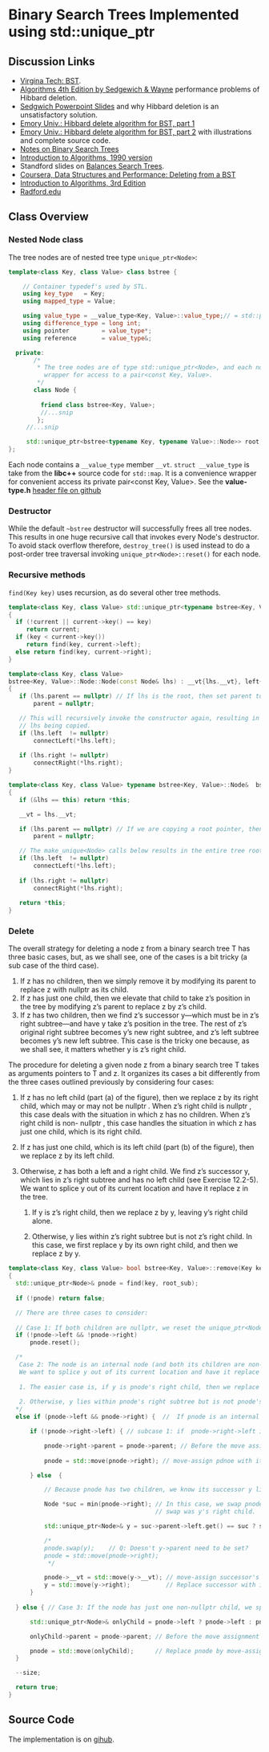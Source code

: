# Binary Search Trees Implemented using std::unique_ptr

## Discussion Links

* [Virgina Tech: BST](http://courses.cs.vt.edu/~cs3114/Fall17/barnette/notes/T01_BinarySearchTrees.pdf).
* [Algorithms 4th Edition by Sedgewich & Wayne](https://algs4.cs.princeton.edu/32bst/) performance problems of Hibbard deletion. 
* [Sedgwich Powerpoint Slides](https://algs4.cs.princeton.edu/lectures/32BinarySearchTrees.pdf) and why Hibbard deletion is an unsatisfactory solution. 
* [Emory Univ.: Hibbard delete algorithm for BST, part 1](https://www.mathcs.emory.edu/~cheung/Courses/171/Syllabus/9-BinTree/BST-delete.html)
* [Emory Univ.: Hibbard delete algorithm for BST, part 2](http://www.mathcs.emory.edu/~cheung/Courses/171/Syllabus/9-BinTree/BST-delete2.html) with illustrations and complete source code.
* [Notes on Binary Search Trees](http://pages.cs.wisc.edu/~siff/CS367/Notes/bsts.html)  
* [Introduction to Algorithms, 1990 version](http://staff.ustc.edu.cn/~csli/graduate/algorithms/book6/chap13.htm) 
*  Standford slides on [Balances Search Trees](https://web.stanford.edu/class/cs166/lectures/05/Slides05.pdf).
* [Coursera, Data Structures and Performance: Deleting from a BST](https://www.coursera.org/lecture/data-structures-optimizing-performance/core-deleting-from-a-bst-DW4NG) 
* [Introduction to Algorithms, 3rd Edition](http://ressources.unisciel.fr/algoprog/s00aaroot/aa00module1/res/%5BCormen-AL2011%5DIntroduction_To_Algorithms-A3.pdf)  
* [Radford.edu](https://www.radford.edu/~nokie/classes/360/trees.bst.html)  

## Class Overview

### Nested Node class

The tree nodes are of nested tree type `unique_ptr<Node>`: 

```cpp
template<class Key, class Value> class bstree {

    // Container typedef's used by STL.
    using key_type   = Key;
    using mapped_type = Value;

    using value_type = __value_type<Key, Value>::value_type;// = std::pair<const Key, Value>;  
    using difference_type = long int;
    using pointer         = value_type*; 
    using reference       = value_type&; 

  private:
       /*
        * The tree nodes are of type std::unique_ptr<Node>, and each node contains a __value_type member __vt, a convenience 
          wrapper for access to a pair<const Key, Value>. 
        */ 
       class Node {
    
         friend class bstree<Key, Value>;    
         //...snip
        };
     //...snip

     std::unique_ptr<bstree<typename Key, typename Value>::Node>> root;
};
```

Each node contains a `__value_type` member `__vt`. `struct __value_type` is take from the **libc++** source code for ``std::map``. It is a convenience wrapper for convenient access its private pair<const Key, Value>. See the **value-type.h** [header file  on github](https://github.com/kurt-krueckeberg/bst/blob/master/include/value-type.h)

### Destructor

While the default `~bstree` destructor will successfully frees all tree nodes. This results in one huge recursive call that invokes every Node's destructor. To avoid stack overflow therefore, `destroy_tree()` is used instead to do a post-order
tree traversal invoking `unique_ptr<Node>::reset()` for each node.

### Recursive methods

`find(Key key)` uses recursion, as do several other tree methods.

```cpp
template<class Key, class Value> std::unique_ptr<typename bstree<Key, Value>::Node>& bstree<Key, Value>::find(Key key, std::unique_ptr<Node>& current) const noexcept
{
  if (!current || current->key() == key)
     return current;
  if (key < current->key())
     return find(key, current->left);
  else return find(key, current->right);
}

template<class Key, class Value>
bstree<Key, Value>::Node::Node(const Node& lhs) : __vt{lhs.__vt}, left{nullptr}, right{nullptr}
{
   if (lhs.parent == nullptr) // If lhs is the root, then set parent to nullptr.
       parent = nullptr;

   // This will recursively invoke the constructor again, resulting in the entire tree rooted at
   // lhs being copied.
   if (lhs.left  != nullptr) 
       connectLeft(*lhs.left); 
   
   if (lhs.right != nullptr) 
       connectRight(*lhs.right); 
}

template<class Key, class Value> typename bstree<Key, Value>::Node&  bstree<Key, Value>::Node::operator=(const typename bstree<Key, Value>::Node& lhs) noexcept
{
   if (&lhs == this) return *this;

   __vt = lhs.__vt;

   if (lhs.parent == nullptr) // If we are copying a root pointer, then set parent.
       parent = nullptr;

   // The make_unique<Node> calls below results in the entire tree rooted at lhs being copied.
   if (lhs.left  != nullptr) 
       connectLeft(*lhs.left); 
   
   if (lhs.right != nullptr)
       connectRight(*lhs.right); 
  
   return *this;
}
```

### Delete

The overall strategy for deleting a node z from a binary search tree T has three basic cases, but,
as we shall see, one of the cases is a bit tricky (a sub case of the third case).

1. If z has no children, then we simply remove it by modifying its parent to replace z with nullptr as its child.
2. If z has just one child, then we elevate that child to take z’s position in the tree
   by modifying z’s parent to replace z by z’s child.
3. If z has two children, then we find z’s successor y—which must be in z’s right subtree—and have y
   take z’s position in the tree. The rest of z’s original right subtree becomes y’s new right subtree,
   and z’s left subtree becomes y’s new left subtree. This case is the tricky one because, as we shall
   see, it matters whether y is z’s right child.

The procedure for deleting a given node z from a binary search tree T takes as arguments pointers to T and z.
It organizes its cases a bit differently from the three cases outlined previously by considering four
cases:

1. If z has no left child (part (a) of the figure), then we replace z by its right child, which may or may not
   be nullptr . When z’s right child is nullptr , this case deals with the situation in which z has no children. When z’s
   right child is non- nullptr , this case handles the situation in which z has just one child, which is its right
   child.

2. If z has just one child, which is its left child (part (b) of the figure), then we replace z by its left
   child.

3. Otherwise, z has both a left and a right child. We find z’s successor y, which lies in z’s right subtree
   and has no left child (see Exercise 12.2-5). We want to splice y out of its current location and have it
   replace z in the tree.

   1. If y is z’s right child, then we replace z by y, leaving y’s right child alone.

   2. Otherwise, y lies within z’s right subtree but is not z’s right child.  In this case, we first replace
      y by its own right child, and then we replace z by y.

```cpp
template<class Key, class Value> bool bstree<Key, Value>::remove(Key key, std::unique_ptr<Node>& root_sub) noexcept // root of subtree
{
  std::unique_ptr<Node>& pnode = find(key, root_sub);
  
  if (!pnode) return false;

  // There are three cases to consider:
 
  // Case 1: If both children are nullptr, we reset the unique_ptr<Node>. 
  if (!pnode->left && !pnode->right) 
      pnode.reset();    

  /*
   Case 2: The node is an internal node (and both its children are non-nullptr). We find pnode's successor y, which we know lies in pnode's right subtree and has no left child.
   We want to splice y out of its current location and have it replace pnode in the tree. There are two cases to consider:
  
   1. The easier case is, if y is pnode's right child, then we replace pnode by y, leaving y’s right child alone. 
  
   2. Otherwise, y lies within pnode's right subtree but is not pnode's right child. In this case, we first replace y by its own right child, and then we replace pnode by y.
  */
  else if (pnode->left && pnode->right) {  //  If pnode is an internal node,

      if (!pnode->right->left) { // subcase 1: if  pnode->right->left is nullptr, the successor is pnode->right.

          pnode->right->parent = pnode->parent; // Before the move assignment below, we set pnode->right->parent to pnode's parent  
 
          pnode = std::move(pnode->right); // move-assign pdnoe with its right child, thus, deleting pnode.

      } else  { 

          // Because pnode has two children, we know its successor y lies within pnode's right subtree.

          Node *suc = min(pnode->right); // In this case, we swap pnode's underlying pointer with y's underlying pointer, and then we replace pnode by it's right child, which before the 
                                         // swap was y's right child.

          std::unique_ptr<Node>& y = suc->parent->left.get() == suc ? suc->parent->left : suc->parent->right;

          /*
          pnode.swap(y);    // Q: Doesn't y->parent need to be set?
          pnode = std::move(pnode->right);
           */

          pnode->__vt = std::move(y->__vt); // move-assign successor's values to pnode's values. No pointers change
          y = std::move(y->right);          // Replace successor with its right child.
      }
      
  } else { // Case 3: If the node has just one non-nullptr child, we splice it into pnode's position. We use pnode's parent to do this.   

      std::unique_ptr<Node>& onlyChild = pnode->left ? pnode->left : pnode->right;

      onlyChild->parent = pnode->parent; // Before the move assignment below we must correct set onlyChild its parent     

      pnode = std::move(onlyChild);      // Replace pnode by move-assignmetn with its only non-nullptr child, thus, deleting pnode.
  }  

  --size; 

  return true; 
}
```

## Source Code

The implementation is on [gihub](https://github.com/kurt-krueckeberg/bst).
